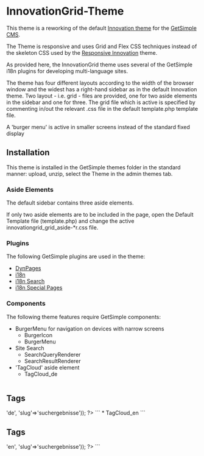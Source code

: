 # InnovationGrid-Theme

This theme is a reworking of the default [Innovation theme](http://get-simple.info/extend/theme/innovation-theme/104/) for the [GetSimple CMS](http://get-simple.info).

The Theme is responsive and uses Grid and Flex CSS techniques instead of the skeleton CSS used by the [Responsive Innovation](http://get-simple.info/extend/theme/responsive-innovation/615/) theme.

As provided here, the InnovationGrid theme uses several of the GetSimple i18n plugins for developing multi-language sites. 

The theme has four different layouts according to the width of the browser window and the widest has a right-hand sidebar as in the default Innovation theme. Two layout - i.e. grid - files are provided, one for two aside elements in the sidebar and one for three. The grid file which is active is specified by commenting in/out the relevant .css file in the default template.php template file.

A 'burger menu' is active in smaller screens instead of the standard fixed display 

## Installation

This theme is installed in the GetSimple themes folder in the standard manner: upload, unzip, select the Theme in the admin themes tab.

### Aside Elements

The default sidebar contains three aside elements. 

If only two aside elements are to be included in the page, open the Default Template file (template.php) and change the active innovationgrid_grid_aside-*r.css file.

### Plugins
The following GetSimple plugins are used in the theme:
* [DynPages](http://get-simple.info/extend/plugin/dynpages/81/)
* [i18n](http://get-simple.info/extend/plugin/i18n/69/)
* [i18n Search](http://get-simple.info/extend/plugin/i18n-search/82/)
* [i18n Special Pages](http://get-simple.info/extend/plugin/i18n-special-pages/319/)

### Components
The following theme features require GetSimple components:
* BurgerMenu for navigation on devices with narrow screens
  * BurgerIcon
  * BurgerMenu
* Site Search
  * SearchQueryRenderer
  * SearchResultRenderer
* 'TagCloud' aside element  
  * TagCloud_de
    ```
<h2>Tags</h2>
<?php get_i18n_tags(array('lang'=>'de', 'slug'=>'suchergebnisse')); ?>
    ```
  * TagCloud_en
    ```
<h2>Tags</h2>
<?php get_i18n_tags(array('lang'=>'en', 'slug'=>'suchergebnisse')); ?>
    ```


